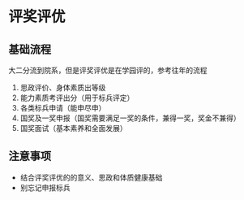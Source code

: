 # 评奖评优

## 基础流程

大二分流到院系，但是评奖评优是在学园评的，参考往年的流程

1. 思政评价、身体素质出等级
2. 能力素质考评出分（用于标兵评定）
3. 各类标兵申请（能申尽申）
4. 国奖及一奖申报（国奖需要满足一奖的条件，兼得一奖，奖金不兼得）
5. 国奖面试（基本素养和全面发展）

## 注意事项

- 结合评奖评优的的意义、思政和体质健康基础
- 别忘记申报标兵